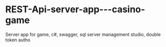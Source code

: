 # REST-Api-server-app---casino-game
Server app for game, c#, swagger, sql server management studio, double token autho
